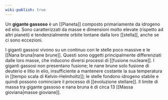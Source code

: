 ```yaml
---
wiki-publish: true
---
```

Un **gigante gassoso** è un [[Pianeta]] composto primariamente da idrogeno ed elio. Sono caratterizzati da masse e dimensioni molto elevate (rispetto ad altri pianeti) e tendenzialmente orbite lontane dalla loro [[stella]], anche se ci sono eccezioni.

I giganti gassosi vivono su un continuo con le stelle poco massive e le [[Nana bruna|nane brune]]. Questi sono oggetti principalmente differenziati dalle loro masse, che inducono diversi processi di [[fusione nucleare]]. I giganti gassosi non presentano fusione; le nane brune solo fusione di deuterio e litio in elio, insufficiente a mantenere costante la sua temperatura in [[tempo scala di Kelvin-Helmholtz]]; le stelle fondono idrogeno stabile e quindi possono cominciare il processo di [[evoluzione stellare]]. Il limite di massa tra gigante gassoso e nana bruna è di circa 13 [[Massa gioviana|masse gioviane]].